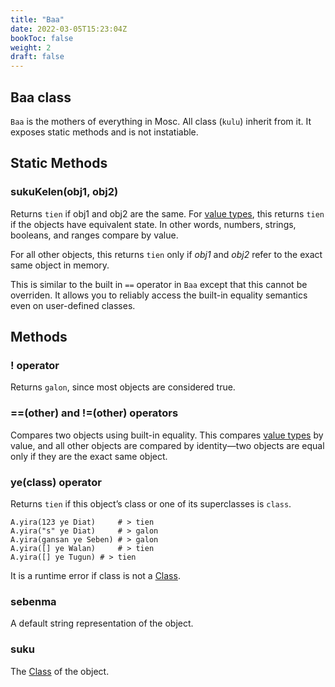 ```yaml
---
title: "Baa"
date: 2022-03-05T15:23:04Z
bookToc: false
weight: 2
draft: false
---
```


## **Baa class**
`Baa` is the mothers of everything in Mosc. All class (`kulu`) inherit from it.  It exposes static methods and is not instatiable.

## **Static Methods**

### **sukuKelen(obj1, obj2)**

Returns `tien` if obj1 and obj2 are the same. For [value types](/docs/values/), this returns `tien` if the objects have equivalent state. In other words, numbers, strings, booleans, and ranges compare by value.  

For all other objects, this returns `tien` only if *obj1* and *obj2* refer to the exact same object in memory.  

This is similar to the built in `==` operator in `Baa` except that this cannot be overriden. It allows you to reliably access the built-in equality semantics even on user-defined classes.  

## **Methods**

### **! operator**

Returns `galon`, since most objects are considered true.  

### **==(other) and !=(other) operators**

Compares two objects using built-in equality. This compares [value types](/docs/values/) by value, and all other objects are compared by identity—two objects are equal only if they are the exact same object.   

### **ye(class) operator**

Returns `tien` if this object’s class or one of its superclasses is `class`.

```mosc
A.yira(123 ye Diat)     # > tien
A.yira("s" ye Diat)     # > galon
A.yira(gansan ye Seben) # > galon
A.yira([] ye Walan)     # > tien
A.yira([] ye Tugun) # > tien

```
It is a runtime error if class is not a [Class](/docs/classes/). 

### **sebenma**

A default string representation of the object.

### **suku**

The [Class](/docs/classes/) of the object.